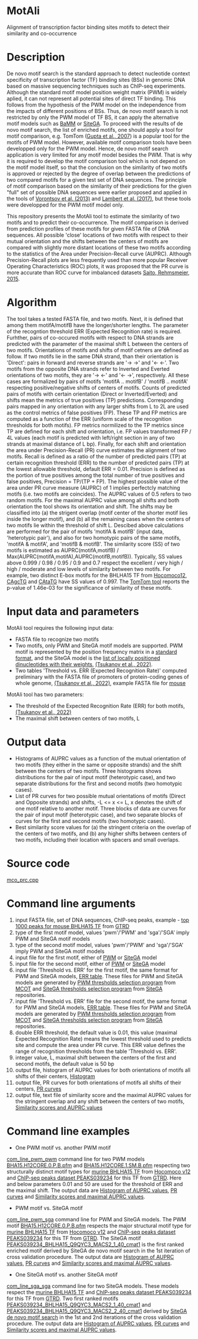 # MotAli
Alignment of transcription factor binding sites motifs to detect their similarity and co-occurrence

# Description
De novo motif search is the standard approach to detect nucleotide context specificity of transcription factor (TF) binding sites (BSs) in genomic DNA based on massive sequencing techniques such as ChIP-seq experiments. Although the standard motif model position weight matrix (PWM) is widely aplied, it can not represent all potential sites of direct TF binding. This follows from the hypothesis of the PWM model on the independence from the impacts of different positions of BSs. Thus, de novo motif search is not restricted by only the PWM model of TF BS, it can apply the alternative motif models such as [BaMM](https://github.com/soedinglab/BaMMmotif2) or [SiteGA](https://github.com/parthian-sterlet/sitega). To proceed with the results of de novo motif search, the list of enriched motifs, one should apply a tool for motif comparison, e.g. TomTom ([Gupta et al., 2007](https://doi.org/10.1186/gb-2007-8-2-r24)) is a popular tool for the motifs of PWM model. However, available motif comparison tools have been developped only for the PWM model.  Hence, de novo motif search application is very limited for any motif model besides the PWM. That is why it is required to develop the motif comparison tool which is not depend on the motif model itself, so that the conclusion on the similarity of two motifs is approved or rejected by the degree of overlap between the predictions of two compared motifs for a given test set of DNA sequences. The principle of motif comparison based on the similarity of their predictions for the given "full" set of possible DNA sequences were earlier proposed and applied in the tools of [Vorontsov et al. (2013)](https://doi.org/10.1186/1748-7188-8-23) and [Lambert et al. (2017)](https://doi.org/10.1093/bioinformatics/btw489), but these tools were developped for the PWM motif model only. 

This repository presents the MotAli tool to estimate the similarity of two motifs and to predict their co-occurrence. The motif comparison is derived from prediction profiles of these motifs for given FASTA file of DNA sequences. All possible 'close' locations of two motifs with respect to their mutual orientation and the shifts between the centers of motifs are compared with slightly more distant locations of these two motifs according to the statistics of the Area under Precision-Recall curve (AUPRC). Although Precision-Recall plots are less frequently used than more popular Receiver Operating Characteristics (ROC) plots, it was proposed that the PR curve is more accurate than ROC curve for imbalanced datasets [Saito, Rehmsmeier, 2015](https://doi.org/10.1371/journal.pone.0118432).

# Algorithm
The tool takes a tested FASTA file, and two motifs. Next, it is defined that among them motifA/motifB have the longer/shorter lengths. The parameter of the recogntion threshold ERR (Expected Recognition rate) is required. Furhther, pairs of co-occured motifs with respect to DNA strands are predicted with the parameter of the maximal shift L between the centers of two motifs. Orientations of motifs and shifts of motif cetners are defined as follow. If two motifs lie in the same DNA strand, than their orientation is 'Direct': pairs in forward and reverse strands are '-> ->' and '<- <-'. Two motifs from the opposite DNA strands refer to Inverted and Everted orientations of two motifs, they are '-> <-' and '<- ->', respectively. All these cases are formalized by pairs of motifs 'motifA .. motifB' / 'motifB .. motifA' respecting positive/negative shifts of centers of motifs. Counts of predicted pairs of motifs with certain orientation (Direct or Inverted/Everted) and shifts mean the metrics of true positives (TP) predictions. Corresponding pairs mapped in any orientation with any larger shifts from L to 2L are used as the control metrics of false positives (FP). These TP and FP metrics are computed as a function of the ERR (uniform scale of the recognition thresholds for both motifs). FP metrics normilized to the TP metrics since TP are defined for each shift and orientation, i.e. FP values transformed FP / 4L values (each motif is predicted with left/right section in any of two strands at maximal distance of L bp). Finally, for each shift and orientation the area under Precision-Recall (PR) curve estimates the alignment of two motifs. Recall is defined as a ratio of the number of predicted pairs (TP) at certain recognition threshold (ERR) to the number of predicted pairs (TP) at the lowest allowable threshold, default ERR = 0.01. Precision is defined as the portion of true positives among the total number of true positives and false positives, Precision = TP/(TP + FP). The highest possible value of the area under PR curve measure (AUPRC) of 1 implies perfectcly matching motifs (i.e. two motifs are coincides). The AUPRC values of 0.5 refers to two random motifs. For the maximal AUPRC value among all shifts and both orientation the tool shows its orientation and shift. The shifts may be classified into (a) the strigent overlap (motif center of the shorter motif lies inside the longer motif), and (b) all the remaining cases when the centers of two motifs lie within the threshold of shift L. Descibed above calculations are performed for the pair of motifs 'motifA & motifB' (input data, 'heterotypic pair'), and also for two homotypic pairs of the same motifs, 'motifA & motifA', and 'motifB & motifB'. The similarity score (SS) of two motifs is estimated as AUPRC(motifA,motifB) / Max(AUPRC(motifA,motifA),AUPRC(motifB,motifB)). Typically, SS values above 0.999 / 0.98 / 0.95 / 0.9 and 0.7 respect the excellent / very high / high / moderate and low levels of similarity between two motifs. For example, two distinct E-box motifs for the BHLHA15 TF from [Hocomoco12](https://doi.org/10.1093/nar/gkad1077), [CAgcTG](https://hocomoco12.autosome.org/motif/BHA15.H12CORE.0.P.B) and [CAtaTG](https://hocomoco12.autosome.org/motif/BHA15.H12CORE.1.SM.B) have SS values of 0.997. The [TomTom tool](https://meme-suite.org/meme/tools/tomtom) reports the p-value of 1.46e-03 for the significance of similarity of these motifs.

# Input data and parameters

MotAli tool requires the following input data:

- FASTA file to recognize two motifs
- Two motifs, only PWM and SiteGA motif models are supported. PWM motif is represented by the position frequency matrix in a [standard format](https://github.com/parthian-sterlet/motali/blob/main/examples/pwm_sga/BHA15.H12CORE.0.P.B.pfm), and the SiteGA model is the [list of locally positioned dinucleotides with their weights](https://github.com/parthian-sterlet/motali/blob/main/examples/pwm_sga/PEAKS039234_BHLHA15_Q9QYC3_MACS2_1_40_cmat1), [(Tsukanov et al., 2022)](https://doi.org/10.3389/fpls.2022.938545).
- Two tables 'Threshold vs. ERR (Expected Recognition Rate)' computed preliminary with the FASTA file of promoters of protein-coding genes of whole genome, [(Tsukanov et al., 2022)](https://doi.org/10.3389/fpls.2022.938545), example FASTA file for [mouse](https://github.com/parthian-sterlet/mcot-kernel/blob/master/genomes/mm/ups2kb_mm10.seq.tar.gz)

MotAli tool has two parameters:
- The threshold of the Expected Recognition Rate (ERR) for both motifs, [(Tsukanov et al., 2022)](https://doi.org/10.3389/fpls.2022.938545)
- The maximal shift between centers of two motifs, L
  
# Output data
- Histograms of AUPRC values as a function of the mutual orientation of two motifs (they either in the same or opposite strands) and the shift between the centers of two motifs. Three histograms shows distributions for the pair of input motif (heterotypic case), and two separate distributions for the first and second motifs (two homotypic cases).
- List of PR curves for two possible mutual orientations of motifs (Direct and Opposite strands) and shifts, -L <= x <= L, x denotes the shift of one motif relative to another motif. Three blocks of data are curves for the pair of input motif (heterotypic case), and two separate blocks of curves for the first and second motifs (two homotypic cases).
- Best similarity score values for (a) the stringent criteria on the overlap of the centers of two motifs, and (b) any higher shifts between centers of two motifs, including their location with spacers and small overlaps. 

# Source code

[mco_prc.cpp](https://github.com/parthian-sterlet/motali/blob/main/src/mco_prc.cpp)

# Command line arguments

1. input FASTA file, set of DNA sequences, ChIP-seq peaks, example - [top 1000 peaks for mouse BHLHA15 TF](https://github.com/parthian-sterlet/motali/blob/main/examples/PEAKS039234_BHLHA15_Q9QYC3_MACS2.fa) from [GTRD](https://gtrd.biouml.org/#!)
2. type of the first motif model, values 'pwm'/'PWM' and 'sga'/'SGA' imply PWM and SiteGA motif models
3. type of the second motif model, values 'pwm'/'PWM' and 'sga'/'SGA' imply PWM and SiteGA motif models
4. input file for the first motif, either of [PWM](https://github.com/parthian-sterlet/motali/blob/main/examples/pwm_sga/BHA15.H12CORE.0.P.B.pfm) or [SiteGA](https://github.com/parthian-sterlet/motali/blob/main/examples/pwm_sga/PEAKS039234_BHLHA15_Q9QYC3_MACS2_1_40_cmat1) model
5. input file for the second motif, either of [PWM](https://github.com/parthian-sterlet/motali/blob/main/examples/pwm_sga/BHA15.H12CORE.0.P.B.pfm) or [SiteGA](https://github.com/parthian-sterlet/motali/blob/main/examples/pwm_sga/PEAKS039234_BHLHA15_Q9QYC3_MACS2_1_40_cmat1) model
6. input file 'Threshold vs. ERR' for the first motif, the same format for PWM and SiteGA models, [ERR table](https://github.com/parthian-sterlet/motali/blob/main/examples/pwm_sga/BHA15.H12CORE.0.P.B.dist). These files for PWM and SiteGA models are generated by [PWM thresholds selection program](https://github.com/parthian-sterlet/mcot-kernel/blob/master/src/pwm_thr_err/pwm_iz_pwm_thr_dist0.cpp) from [MCOT](https://github.com/parthian-sterlet/mcot-kernel) and [SiteGA thresholds selection program](https://github.com/parthian-sterlet/sitega/blob/master/src/sitega_thr_dist_mat.cpp) from [SiteGA](https://github.com/parthian-sterlet/sitega) repositories.
7. input file 'Threshold vs. ERR' file for the second motif, the same format for PWM and SiteGA models, [ERR table](https://github.com/parthian-sterlet/motali/blob/main/examples/pwm_sga/BHA15.H12CORE.0.P.B.dist). These files for PWM and SiteGA models are generated by [PWM thresholds selection program](https://github.com/parthian-sterlet/mcot-kernel/blob/master/src/pwm_thr_err/pwm_iz_pwm_thr_dist0.cpp) from [MCOT](https://github.com/parthian-sterlet/mcot-kernel) and [SiteGA thresholds selection program](https://github.com/parthian-sterlet/sitega/blob/master/src/sitega_thr_dist_mat.cpp) from [SiteGA](https://github.com/parthian-sterlet/sitega) repositories.
8. double ERR threshold, the default value is 0.01, this value (maximal Expected Recognition Rate) means the lowest threshold used to predicts site and compute the area under PR curve. This ERR value defines the range of recognition thresholds from the table 'Threshold vs. ERR'.
7. integer value, L, maximal shift between the centers of the first and second motifs, the default value is 50 bp
8. output file, histogram of AUPRC values for both orientations of motifs all shifts of their centers, [Histogram](https://github.com/parthian-sterlet/motali/blob/main/examples/pwm_sga/BHA15.H12CORE.0.P.B_PEAKS039234_BHLHA15_Q9QYC3_MACS2_40_cmat1.hist)
9. output file, PR curves for both orientations of motifs all shifts of their centers, [PR curves](https://github.com/parthian-sterlet/motali/blob/main/examples/pwm_sga/BHA15.H12CORE.0.P.B_PEAKS039234_BHLHA15_Q9QYC3_MACS2_40_cmat1.prc)
10. output file, text file of similarity score and the maximal AUPRC values for the stringent overlap and any shift between the centers of two motifs, [Similarity scores and AUPRC values](https://github.com/parthian-sterlet/motali/blob/main/examples/pwm_sga/BHA15.H12CORE.0.P.B_PEAKS039234_BHLHA15_Q9QYC3_MACS2_40_cmat1.sta)

# Command line examples
- One PWM motif vs. another PWM motif

[com_line_pwm_pwm](https://github.com/parthian-sterlet/motali/blob/main/run/com_line_pwm_pwm) command line for two PWM models [BHA15.H12CORE.0.P.B.pfm](https://github.com/parthian-sterlet/motali/blob/main/examples/pwm_pwm/BHA15.H12CORE.0.P.B.pfm) and [BHA15.H12CORE.1.SM.B.pfm](https://github.com/parthian-sterlet/motali/blob/main/examples/pwm_pwm/BHA15.H12CORE.1.SM.B.pfm) respecting two structurally distinct motif types for [murine BHLHA15 TF](https://www.genenames.org/data/gene-symbol-report/#!/hgnc_id/HGNC:22265)  from [Hocomoco v12](http://hocomoco12.autosome.ru/) and [ChIP-seq peaks dataset PEAKS039234](https://github.com/parthian-sterlet/motali/blob/main/examples/PEAKS039234_BHLHA15_Q9QYC3_MACS2.fa) for this TF from [GTRD](https://gtrd.biouml.org/#!). Here and below parameters 0.01 and 50 are used for the threshold of ERR and the maximal shift. The output data are [Histogram of AUPRC values](https://github.com/parthian-sterlet/motali/blob/main/examples/pwm_pwm/BHA15.H12CORE.0.P.B_1.SM.B.hist), [PR curves](https://github.com/parthian-sterlet/motali/blob/main/examples/pwm_pwm/BHA15.H12CORE.0.P.B_1.SM.B.prc) and [Similarity scores and maximal AUPRC values](https://github.com/parthian-sterlet/motali/blob/main/examples/pwm_pwm/BHA15.H12CORE.0.P.B_1.SM.B.sta).

- PWM motif vs. SiteGA motif

[com_line_pwm_sga](https://github.com/parthian-sterlet/motali/blob/main/run/com_line_pwm_sga) command line for PWM and SiteGA models. The PWM motif [BHA15.H12CORE.0.P.B.pfm](https://github.com/parthian-sterlet/motali/blob/main/examples/pwm_sga/BHA15.H12CORE.0.P.B.pfm) respects the major structural motif type for [murine BHLHA15 TF](https://www.genenames.org/data/gene-symbol-report/#!/hgnc_id/HGNC:22265) from [Hocomoco v12](http://hocomoco12.autosome.ru/) and [ChIP-seq peaks dataset PEAKS039234](https://github.com/parthian-sterlet/motali/blob/main/examples/PEAKS039234_BHLHA15_Q9QYC3_MACS2.fa) for this TF from [GTRD](https://gtrd.biouml.org/#!). The SiteGA motif [PEAKS039234_BHLHA15_Q9QYC3_MACS2_1_40_cmat1](https://github.com/parthian-sterlet/motali/blob/main/examples/pwm_sga/PEAKS039234_BHLHA15_Q9QYC3_MACS2_1_40_cmat1) is the first ranked enriched motif derived by SiteGA de novo motif search in the 1st iteration of cross validation procedure.  The output data are [Histogram of AUPRC values](https://github.com/parthian-sterlet/motali/blob/main/examples/pwm_sga/BHA15.H12CORE.0.P.B_PEAKS039234_BHLHA15_Q9QYC3_MACS2_40_cmat1.hist), [PR curves](https://github.com/parthian-sterlet/motali/blob/main/examples/pwm_sga/BHA15.H12CORE.0.P.B_PEAKS039234_BHLHA15_Q9QYC3_MACS2_40_cmat1.prc) and [Similarity scores and maximal AUPRC values](https://github.com/parthian-sterlet/motali/blob/main/examples/pwm_sga/BHA15.H12CORE.0.P.B_PEAKS039234_BHLHA15_Q9QYC3_MACS2_40_cmat1.sta).

- One SiteGA motif vs. another SiteGA motif

[com_line_sga_sga](https://github.com/parthian-sterlet/motali/blob/main/run/com_line_sga_sga) command line for two SiteGA models. These models respect the [murine BHLHA15 TF](https://www.genenames.org/data/gene-symbol-report/#!/hgnc_id/HGNC:22265) and [ChIP-seq peaks dataset PEAKS039234](https://github.com/parthian-sterlet/motali/blob/main/examples/PEAKS039234_BHLHA15_Q9QYC3_MACS2.fa) for this TF from [GTRD](https://gtrd.biouml.org/#!). Two first ranked motifs [PEAKS039234_BHLHA15_Q9QYC3_MACS2_1_40_cmat1](https://github.com/parthian-sterlet/motali/blob/main/examples/pwm_sga/PEAKS039234_BHLHA15_Q9QYC3_MACS2_1_40_cmat1) and [PEAKS039234_BHLHA15_Q9QYC3_MACS2_2_40_cmat1](https://github.com/parthian-sterlet/motali/blob/main/examples/pwm_sga/PEAKS039234_BHLHA15_Q9QYC3_MACS2_2_40_cmat1) derived by [SiteGA de novo motif search](https://github.com/parthian-sterlet/sitega) in the 1st and 2nd iterations of the cross validation procedure. The output data are [Histogram of AUPRC values](https://github.com/parthian-sterlet/motali/blob/main/examples/sga_sga/PEAKS039234_BHLHA15_Q9QYC3_MACS2_40_i12_cmat_1_1.hist), [PR curves](https://github.com/parthian-sterlet/motali/blob/main/examples/sga_sga/PEAKS039234_BHLHA15_Q9QYC3_MACS2_40_i12_cmat_1_1.prc) and [Similarity scores and maximal AUPRC values](https://github.com/parthian-sterlet/motali/blob/main/examples/pwm_sga/PEAKS039234_BHLHA15_Q9QYC3_MACS2_40_i12_cmat_1_1.sta).
